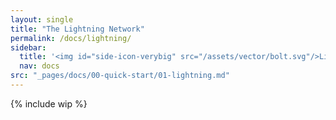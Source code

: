 ```yaml
---
layout: single
title: "The Lightning Network"
permalink: /docs/lightning/
sidebar:
  title: '<img id="side-icon-verybig" src="/assets/vector/bolt.svg"/>Lightning Network'
  nav: docs
src: "_pages/docs/00-quick-start/01-lightning.md"
--- 
```

{% include wip %}